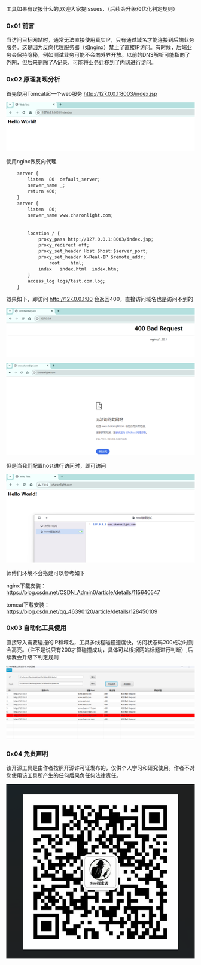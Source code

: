 工具如果有误报什么的,欢迎大家提Issues，（后续会升级和优化判定规则）

### 0x01 前言

​		当访问目标网站时，通常无法直接使用真实IP，只有通过域名才能连接到后端业务服务。这是因为反向代理服务器（如nginx）禁止了直接IP访问。有时候，后端业务会保持隐秘，例如测试业务可能不会向外界开放。以前的DNS解析可能指向了外网，但后来删除了A记录，可能将业务迁移到了内网进行访问。



### 0x02 原理复现分析

首先使用Tomcat起一个web服务 http://127.0.0.1:8003/index.jsp

![image-20231103221731867](typora-img/README/image-20231103221731867.png)

使用nginx做反向代理

```
	server {
		listen  80  default_server;
		server_name _;
		return 400;
	}
	server {
		listen  80;
		server_name www.charonlight.com;


		location / {
			proxy_pass http://127.0.0.1:8003/index.jsp;
			proxy_redirect off;
			proxy_set_header Host $host:$server_port;
			proxy_set_header X-Real-IP $remote_addr;
				root    html;
			index   index.html  index.htm;
		}
		access_log logs/test.com.log;
	}
```

效果如下，即访问 http://127.0.0.1:80 会返回400，直接访问域名也是访问不到的

![image-20231103221844337](typora-img/README/image-20231103221844337.png)

![image-20231103222019994](typora-img/README/image-20231103222019994.png)

但是当我们配置host进行访问时，即可访问

![image-20231103222621241](typora-img/README/image-20231103222621241.png)



师傅们环境不会搭建可以参考如下

nginx下载安装：https://blog.csdn.net/CSDN_Admin0/article/details/115640547

tomcat下载安装：https://blog.csdn.net/qq_46390120/article/details/128450109



### 0x03 自动化工具使用

直接导入需要碰撞的IP和域名，工具多线程碰撞速度快，访问状态码200成功时则会高亮。（注不是说只有200才算碰撞成功，具体可以根据网站标题进行判断）,后续我会升级下判定规则

![image-20231103222325586](typora-img/README/image-20231103222325586.png)



### 0x04 免责声明

该开源工具是由作者按照开源许可证发布的，仅供个人学习和研究使用。作者不对您使用该工具所产生的任何后果负任何法律责任。

![image-20231102210947908](typora-img/README/image-20231102210947908.png)

